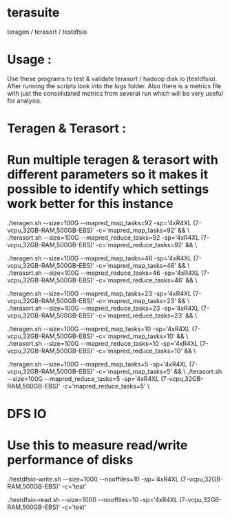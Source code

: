 # terasuite
teragen / terasort / testdfsio

# Usage :
Use these programs to test & validate terasort / hadoop disk io (testdfsio).
After running the scripts look into the logs folder. Also there is a metrics file with just the consolidated metrics from several run which will be very useful for analysis.

# Teragen & Terasort :
# Run multiple teragen & terasort with different parameters so it makes it possible to identify which settings work better for this instance


./teragen.sh  --size=100G --mapred_map_tasks=92 -sp='4xR4XL (7-vcpu,32GB-RAM,500GB-EBS)' -c='mapred_map_tasks=92' && \ 
./terasort.sh --size=100G --mapred_reduce_tasks=92 -sp='4xR4XL (7-vcpu,32GB-RAM,500GB-EBS)' -c='mapred_reduce_tasks=92' && \

./teragen.sh  --size=100G --mapred_map_tasks=46 -sp='4xR4XL (7-vcpu,32GB-RAM,500GB-EBS)' -c='mapred_map_tasks=46' && \ 
./terasort.sh --size=100G --mapred_reduce_tasks=46 -sp='4xR4XL (7-vcpu,32GB-RAM,500GB-EBS)' -c='mapred_reduce_tasks=46' && \

./teragen.sh  --size=100G --mapred_map_tasks=23 -sp='4xR4XL (7-vcpu,32GB-RAM,500GB-EBS)' -c='mapred_map_tasks=23' && \ 
./terasort.sh --size=100G --mapred_reduce_tasks=23 -sp='4xR4XL (7-vcpu,32GB-RAM,500GB-EBS)' -c='mapred_reduce_tasks=23' && \

./teragen.sh  --size=100G --mapred_map_tasks=10 -sp='4xR4XL (7-vcpu,32GB-RAM,500GB-EBS)' -c='mapred_map_tasks=10' && \ 
./terasort.sh --size=100G --mapred_reduce_tasks=10 -sp='4xR4XL (7-vcpu,32GB-RAM,500GB-EBS)' -c='mapred_reduce_tasks=10' && \ 

./teragen.sh  --size=100G --mapred_map_tasks=5 -sp='4xR4XL (7-vcpu,32GB-RAM,500GB-EBS)' -c='mapred_map_tasks=5' && \ 
./terasort.sh --size=100G --mapred_reduce_tasks=5 -sp='4xR4XL (7-vcpu,32GB-RAM,500GB-EBS)' -c='mapred_reduce_tasks=5' \


# DFS IO
# Use this to measure read/write performance of disks

./testdfsio-write.sh --size=1000 --nooffiles=10 -sp='4xR4XL (7-vcpu,32GB-RAM,500GB-EBS)' -c='test'

./testdfsio-read.sh  --size=1000 --nooffiles=10 -sp='4xR4XL (7-vcpu,32GB-RAM,500GB-EBS)' -c='test'



